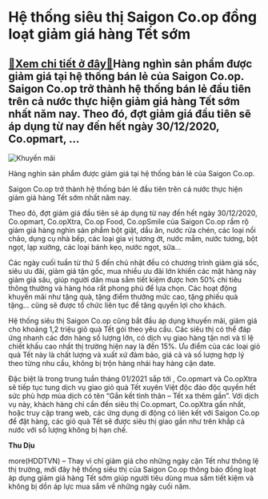 Hệ thống siêu thị Saigon Co.op đồng loạt giảm giá hàng Tết sớm
==============================================================

[:gift:Xem chi tiết ở đây:gift:](https://hddtvn.com/he-thong-sieu-thi-saigon-co-op-dong-loat-giam-gia-hang-tet-som/)Hàng nghìn sản phẩm được giảm giá tại hệ thống bán lẻ của Saigon Co.op. Saigon Co.op trở thành hệ thống bán lẻ đầu tiên trên cả nước thực hiện giảm giá hàng Tết sớm nhất năm nay. Theo đó, đợt giảm giá đầu tiên sẽ áp dụng từ nay đến hết ngày 30/12/2020, Co.opmart, …
-------------------------------------------------------------------------------------------------------------------------------------------------------------------------------------------------------------------------------------------------------------------------





![Khuyến mãi](https://hddtvn.com/wp-content/uploads/2021/01/2912_20200819_112459_1.jpg "Khuyến mãi")


Hàng nghìn sản phẩm được giảm giá tại hệ thống bán lẻ của Saigon Co.op.



Saigon Co.op trở thành hệ thống bán lẻ đầu tiên trên cả nước thực hiện giảm giá hàng Tết sớm nhất năm nay.


Theo đó, đợt giảm giá đầu tiên sẽ áp dụng từ nay đến hết ngày 30/12/2020, Co.opmart, Co.opXtra, Co.op Food, Co.opSmile của Saigon Co.op rầm rộ giảm giá hàng nghìn sản phẩm bột giặt, dầu ăn, nước rửa chén, các loại nồi chảo, dụng cụ nhà bếp, các loại gia vị tương ớt, nước mắm, nước tương, bột ngọt, lạp xưởng, các loại bánh kẹo, nước ngọt, sữa…


Các ngày cuối tuần từ thứ 5 đến chủ nhật đều có chương trình giảm giá sốc, siêu ưu đãi, giảm giá tận gốc, mua nhiều ưu đãi lớn khiến các mặt hàng này giảm giá sâu, giúp người dân mua sắm tiết kiệm được hơn 50% chi tiêu thông thường và hàng hóa rất phong phú để lựa chọn. Các hoạt động khuyến mãi như tặng quà, tặng điểm thưởng mức cao, tặng phiếu quà tặng… cũng sẽ được tổ chức liên tục để tăng quyền lợi cho khách.


Hệ thống siêu thị Saigon Co.op cũng bắt đầu áp dụng khuyến mãi, giảm giá cho khoảng 1,2 triệu giỏ quà Tết gói theo yêu cầu. Các siêu thị có thể đáp ứng nhanh các đơn hàng số lượng lớn, có dịch vụ giao hàng tận nơi và tỉ lệ chiết khấu cao nhất thị trường hiện nay là đến 15%. Ưu điểm của các loại giỏ quà Tết này là chất lượng và xuất xứ đảm bảo, giá cả và số lượng hợp lý theo từng nhu cầu, không bị trộn hàng nhái hay hàng cận date.


Đặc biệt là trong trung tuần tháng 01/2021 sắp tới , Co.opmart và Co.opXtra sẽ tiếp tục tung dịch vụ giao giỏ quà Tết xuyên Việt độc đáo độc quyền hết sức phù hợp mùa dịch có tên “Gắn kết tình thân – Tết xa thêm gần”. Với dịch vụ này, khách hàng chỉ cần đến siêu thị Co.opmart, Co.opXtra gần nhất, hoặc truy cập trang web, các ứng dụng di động có liên kết với Saigon Co.op để đặt hàng, các giỏ quà Tết sẽ được siêu thị giao gần như trên khắp cả nước với số lượng không bị hạn chế.




**Thu Dịu**



more(HDDTVN) – Thay vì chỉ giảm giá cho những ngày cận Tết như thông lệ thị trường, mới đây hệ thống siêu thị của Saigon Co.op thông báo đồng loạt áp dụng giảm giá hàng Tết sớm giúp người tiêu dùng mua sắm tiết kiệm và không bị dồn áp lực mua sắm về những ngày cuối năm.

